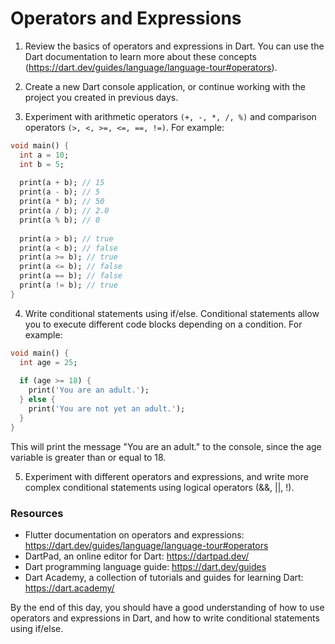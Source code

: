 # Operators and Expressions

1. Review the basics of operators and expressions in Dart. You can use the Dart documentation to learn more about these concepts (https://dart.dev/guides/language/language-tour#operators).

2. Create a new Dart console application, or continue working with the project you created in previous days.

3. Experiment with arithmetic operators `(+, -, *, /, %)` and comparison operators `(>, <, >=, <=, ==, !=)`. For example:

```dart
void main() {
  int a = 10;
  int b = 5;
  
  print(a + b); // 15
  print(a - b); // 5
  print(a * b); // 50
  print(a / b); // 2.0
  print(a % b); // 0
  
  print(a > b); // true
  print(a < b); // false
  print(a >= b); // true
  print(a <= b); // false
  print(a == b); // false
  print(a != b); // true
}
```

4. Write conditional statements using if/else. Conditional statements allow you to execute different code blocks depending on a condition. For example:

```dart
void main() {
  int age = 25;
  
  if (age >= 18) {
    print('You are an adult.');
  } else {
    print('You are not yet an adult.');
  }
}
```

This will print the message "You are an adult." to the console, since the age variable is greater than or equal to 18.

5. Experiment with different operators and expressions, and write more complex conditional statements using logical operators (&&, ||, !).

### Resources

- Flutter documentation on operators and expressions: https://dart.dev/guides/language/language-tour#operators
- DartPad, an online editor for Dart: https://dartpad.dev/
- Dart programming language guide: https://dart.dev/guides
- Dart Academy, a collection of tutorials and guides for learning Dart: https://dart.academy/

By the end of this day, you should have a good understanding of how to use operators and expressions in Dart, and how to write conditional statements using if/else.